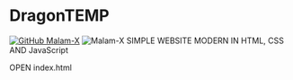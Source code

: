 # DragonTEMP
[![GitHub Malam-X](https://img.shields.io/github/followers/Malam-X?label=follow&style=social)](https://github.com/Malam-X)
![Malam-X](https://komarev.com/ghpvc/?username=Malam-X&label=Views&color=blue&style=plastic)
SIMPLE WEBSITE MODERN IN HTML, CSS AND JavaScript<br>

OPEN index.html

